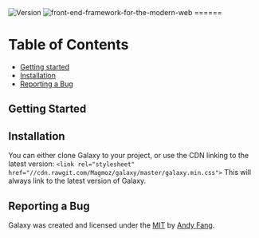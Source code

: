 <img src="http://img.shields.io/npm/dm/localeval.svg/style-flat--squared-green.svg?style=flat-square" alt="Version">

<img src="http://galaxyui.com/img/tagline.png" alt="front-end-framework-for-the-modern-web">
======

# Table of Contents
- [Getting started](#getting-started)
- [Installation](#installation)
- [Reporting a Bug](#reporting-a-bug)

## Getting Started



## Installation

You can either clone Galaxy to your project, or use the CDN linking to the latest version:
`<link rel="stylesheet" href="//cdn.rawgit.com/Magmoz/galaxy/master/galaxy.min.css">`
This will always link to the latest version of Galaxy.


## Reporting a Bug


Galaxy was created and licensed under the [MIT](//tldrlegal.com/license/mit-license) by [Andy Fang](//twitter.com/andyfang98).
